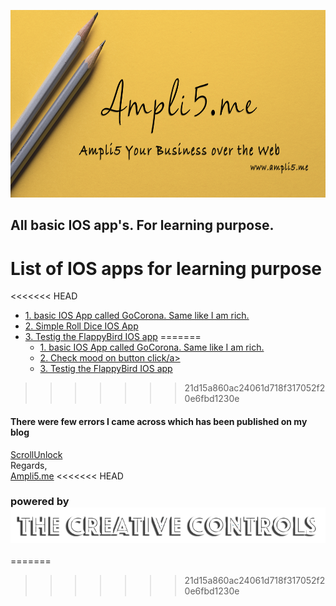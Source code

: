 <a href="www.ampli5.me"><img src="./Documentation/github_banner.png" height="300" width="850"></a>

## All basic IOS app's. For learning purpose.

# List of IOS apps for learning purpose

<<<<<<< HEAD
- <a href="https://github.com/trickyj/IOS-GoCorona"> 1. basic IOS App called GoCorona. Same like I am rich.</a>
- <a href="#">2. Simple Roll Dice IOS App</a>
- <a href="#">3. Testig the FlappyBird IOS app</a>
=======
  * <a href="https://github.com/trickyj/IOS-GoCorona"> 1. basic IOS App called GoCorona. Same like I am rich.</a> 
  * <a href="https://github.com/trickyj/Pro_4_IOS_Mood_Check">2. Check mood on button click/a>
  * <a href="#">3. Testig the FlappyBird IOS app</a>

>>>>>>> 21d15a860ac24061d718f317052f20e6fbd1230e

#### There were few errors I came across which has been published on my blog

<a href="https://scrollunlock.wordpress.com/">ScrollUnlock</a>
<br>
Regards, <br>
<a href="http://ampli5.me">Ampli5.me</a>
<<<<<<< HEAD

### powered by ![End Banner](Documentation/logo.png)
=======
>>>>>>> 21d15a860ac24061d718f317052f20e6fbd1230e
